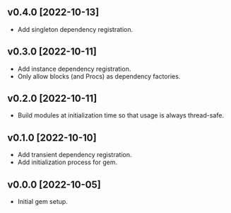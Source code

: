 ## v0.4.0 \[2022-10-13]

* Add singleton dependency registration.

## v0.3.0 \[2022-10-11]

* Add instance dependency registration.
* Only allow blocks (and Procs) as dependency factories.

## v0.2.0 \[2022-10-11]

* Build modules at initialization time so that usage is always thread-safe.

## v0.1.0 \[2022-10-10]

* Add transient dependency registration.
* Add initialization process for gem.

## v0.0.0 \[2022-10-05]

* Initial gem setup.
